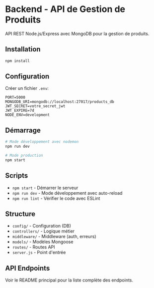 # Backend - API de Gestion de Produits

API REST Node.js/Express avec MongoDB pour la gestion de produits.

## Installation

```bash
npm install
```

## Configuration

Créer un fichier `.env`:
```env
PORT=5000
MONGODB_URI=mongodb://localhost:27017/products_db
JWT_SECRET=votre_secret_jwt
JWT_EXPIRE=7d
NODE_ENV=development
```

## Démarrage

```bash
# Mode développement avec nodemon
npm run dev

# Mode production
npm start
```

## Scripts

- `npm start` - Démarrer le serveur
- `npm run dev` - Mode développement avec auto-reload
- `npm run lint` - Vérifier le code avec ESLint

## Structure

- `config/` - Configuration (DB)
- `controllers/` - Logique métier
- `middleware/` - Middleware (auth, erreurs)
- `models/` - Modèles Mongoose
- `routes/` - Routes API
- `server.js` - Point d'entrée

## API Endpoints

Voir le README principal pour la liste complète des endpoints.